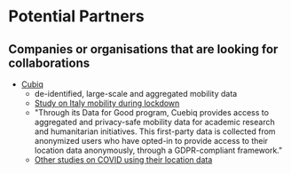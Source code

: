 # Potential Partners

## Companies or organisations that are looking for collaborations 

- [Cubiq](https://www.cuebiq.com/about/data-for-good/)
  - de-identified, large-scale and aggregated mobility data 
  - [Study on Italy mobility during lockdown](https://covid19mm.github.io/in-progress/2020/03/13/first-report-assessment.html)
  - "Through its Data for Good program, Cuebiq provides access to aggregated and privacy-safe mobility data for academic research and humanitarian initiatives. This first-party data is collected from anonymized users who have opted-in to provide access to their location data anonymously, through a GDPR-compliant framework."
  - [Other studies on COVID using their location data](https://www.cuebiq.com/visitation-insights-covid19-dashboard-gallery/)
